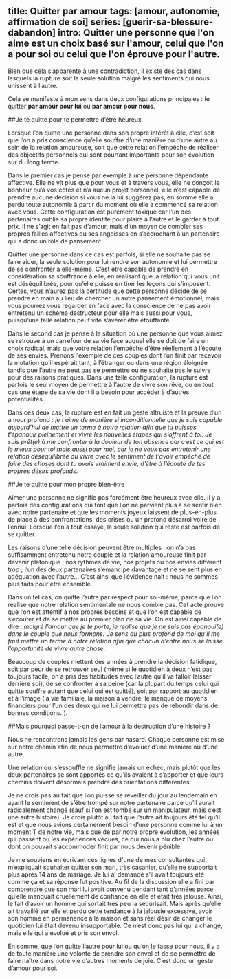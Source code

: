 title: Quitter par amour
tags: [amour, autonomie, affirmation de soi]
series: [guerir-sa-blessure-dabandon]
intro: Quitter une personne que l'on aime est un choix basé sur l'amour, celui que l'on a pour soi ou celui que l'on éprouve pour l'autre.
---
Bien que cela s’apparente à une contradiction, il existe des cas dans lesquels la rupture soit la seule solution malgré les sentiments qui nous unissent à l’autre. 

Cela se manifeste à mon sens dans deux configurations principales : le quitter **par amour pour lui** ou **par amour pour nous**.

##Je te quitte pour te permettre d’être heureux

Lorsque l’on quitte une personne dans son propre intérêt à elle, c’est soit que l’on a pris conscience qu’elle souffre d’une manière ou d’une autre au sein de la relation amoureuse, soit que cette relation l’empêche de réaliser des objectifs personnels qui sont pourtant importants pour son évolution sur du long terme.

Dans le premier cas je pense par exemple à une personne dépendante affective. Elle ne vit plus que pour vous et à travers vous, elle ne conçoit le bonheur qu’à vos côtés et n’a aucun projet personnel, elle n’est capable de prendre aucune décision si vous ne la lui suggérez pas, en somme elle a perdu toute autonomie à partir du moment où elle a commencé sa relation avec vous. Cette configuration est purement toxique car l’un des partenaires oublie sa propre identité pour plaire à l’autre et le garder à tout prix. Il ne s’agit en fait pas d’amour, mais d’un moyen de combler ses propres failles affectives ou ses angoisses en s’accrochant à un partenaire qui a donc un rôle de pansement.

Quitter une personne dans ce cas est parfois, si elle ne souhaite pas se faire aider, la seule solution pour lui rendre son autonomie et lui permettre de se confronter à elle-même. C’est être capable de prendre en considération sa souffrance à elle, en réalisant que la relation qui vous unit est déséquilibrée, pour qu’elle puisse en tirer les leçons qui s’imposent. Certes, vous n’aurez pas la certitude que cette personne décide de se prendre en main au lieu de chercher un autre pansement émotionnel, mais vous pourrez vous regarder en face avec la conscience de ne pas avoir entretenu un schéma destructeur pour elle mais aussi pour vous, puisqu’une telle relation peut vite s’avérer être étouffante.

Dans le second cas je pense à la situation où une personne que vous aimez se retrouve à un carrefour de sa vie face auquel elle se doit de faire un choix radical, mais que votre relation l’empêche d’être réellement à l’écoute de ses envies. Prenons l'exemple de ces couples dont l’un finit par recevoir la mutation qu’il espérait tant, à l’étranger ou dans une région éloignée tandis que l’autre ne peut pas se permettre ou ne souhaite pas le suivre pour des raisons pratiques. Dans une telle configuration, la rupture est parfois le seul moyen de permettre à l’autre de vivre son rêve, ou en tout cas une étape de sa vie dont il a besoin pour accéder à d’autres potentialités.

Dans ces deux cas, la rupture est en fait un geste altruiste et la preuve d’un amour profond : *je t’aime de manière si inconditionnelle que je suis capable aujourd’hui de mettre un terme à notre relation afin que tu puisses t’épanouir pleinement et vivre les nouvelles étapes qui s’offrent à toi. Je suis prêt(e) à me confronter à la douleur de ton absence car c’est ce qui est le mieux pour toi mais aussi pour moi, car je ne veux pas entretenir une relation déséquilibrée ou vivre avec le sentiment de t’avoir empêché de faire des choses dont tu avais vraiment envie, d’être à l’écoute de tes propres désirs profonds*.

##Je te quitte pour mon propre bien-être

Aimer une personne ne signifie pas forcément être heureux avec elle. Il y a parfois des configurations qui font que l’on ne parvient plus à se sentir bien avec notre partenaire et que les moments joyeux laissent de plus-en-plus de place à des confrontations, des crises ou un profond désarroi voire de l’ennui. Lorsque l’on a tout essayé, la seule solution qui reste est parfois de se quitter.

Les raisons d’une telle décision peuvent être multiples : on n’a pas suffisamment entretenu notre couple et la relation amoureuse finit par devenir platonique ; nos rythmes de vie, nos projets ou nos envies diffèrent trop ; l’un des deux partenaires s’émancipe davantage et ne se sent plus en adéquation avec l’autre… C’est ainsi que l’évidence naît : nous ne sommes plus faits pour être ensemble.

Dans un tel cas, on quitte l’autre par respect pour soi-même, parce que l’on réalise que notre relation sentimentale ne nous comble pas. Cet acte prouve que l’on est attentif à nos propres besoins et que l’on est capable de s’écouter et de se mettre au premier plan de sa vie. On est ainsi capable de dire : *malgré l’amour que je te porte, je réalise que je ne suis pas épanoui(e) dans le couple que nous formons. Je sens au plus profond de moi qu’il me faut mettre un terme à notre relation afin que chacun d’entre nous se laisse l’opportunité de vivre autre chose*. 

Beaucoup de couples mettent des années à prendre la décision fatidique, soit par peur de se retrouver seul (même si le quotidien à deux n’est pas toujours facile, on a pris des habitudes avec l’autre qu’il va falloir laisser derrière soi), de se confronter à sa peine (car la plupart du temps celui qui quitte souffre autant que celui qui est quitté), soit par rapport au quotidien et à l’image (la vie familiale, la maison à vendre, le manque de moyens financiers pour l’un des deux qui ne lui permettra pas de rebondir dans de bonnes conditions..).

##Mais pourquoi passe-t-on de l’amour à la destruction d’une histoire ?

Nous ne rencontrons jamais les gens par hasard. Chaque personne est mise sur notre chemin afin de nous permettre d’évoluer d’une manière ou d’une autre.

Une relation qui s’essouffle ne signifie jamais un échec, mais plutôt que les deux partenaires se sont apportés ce qu’ils avaient à s’apporter et que leurs chemins doivent désormais prendre des orientations différentes.

Je ne crois pas au fait que l’on puisse se réveiller du jour au lendemain en ayant le sentiment de s’être trompé sur notre partenaire parce qu’il aurait radicalement changé (sauf si l’on est tombé sur un manipulateur, mais c’est une autre histoire). Je crois plutôt au fait que l’autre ait toujours été tel qu’il est et que nous avions certainement besoin d’une personne comme lui à un moment T de notre vie, mais que de par notre propre évolution, les années qui passent ou les expériences vécues, ce qui nous a plu chez l’autre ou dont on pouvait s’accommoder finit par nous devenir pénible. 

Je me souviens en écrivant ces lignes d'une de mes consultantes qui m’expliquait souhaiter quitter son mari, très casanier, qu’elle ne supportait plus après 14 ans de mariage. Je lui ai demandé s’il avait toujours été comme ça et sa réponse fut positive. Au fil de la discussion elle a fini par comprendre que son mari lui avait convenu pendant tant d’années parce qu’elle manquait cruellement de confiance en elle et était très jalouse. Ainsi, le fait d’avoir un homme qui sortait très peu la sécurisait. Mais après qu’elle ait travaillé sur elle et perdu cette tendance à la jalousie excessive, avoir son homme en permanence à la maison et sans réel désir de changer le quotidien lui était devenu insupportable. Ce n’est donc pas lui qui a changé, mais elle qui a évolué et pris son envol.

En somme, que l’on quitte l’autre pour lui ou qu’on le fasse pour nous, il y a de toute manière une volonté de prendre son envol et de se permettre de faire naître dans notre vie d’autres moments de joie. C’est donc un geste d’amour pour soi.

